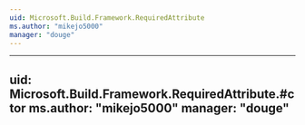 ```yaml
---
uid: Microsoft.Build.Framework.RequiredAttribute
ms.author: "mikejo5000"
manager: "douge"
---
```


---
uid: Microsoft.Build.Framework.RequiredAttribute.#ctor
ms.author: "mikejo5000"
manager: "douge"
---
